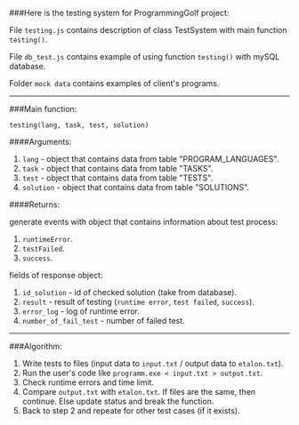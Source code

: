###Here is the testing system for ProgrammingGolf project:

File `testing.js` contains description of class TestSystem with main function `testing()`.

File `db_test.js` contains example of using function `testing()` with mySQL database.

Folder `mock data` contains examples of client's programs.

***

###Main function:

`testing(lang, task, test, solution)`

####Arguments:

1. `lang` - object that contains data from table "PROGRAM_LANGUAGES".
2. `task` - object that contains data from table "TASKS".
3. `test` - object that contains data from table "TESTS".
4. `solution` - object that contains data from table "SOLUTIONS".

####Returns:

generate events with object that contains information about test process:

1. `runtimeError`.
2. `testFailed`.
3. `success`.

fields of response object:

1. `id_solution` - id of checked solution (take from database).
2. `result` - result of testing (`runtime error`, `test failed`, `success`).
3. `error_log` - log of runtime error.
4. `number_of_fail_test` - number of failed test.

***

###Algorithm:

1. Write tests to files (input data to `input.txt` / output data to `etalon.txt`).
2. Run the user's code like `programm.exe < input.txt > output.txt`.
3. Check runtime errors and time limit.
4. Compare `output.txt` with `etalon.txt`. If files are the same, then continue. Else update status and break the function.
5. Back to step 2 and repeate for other test cases (if it exists).